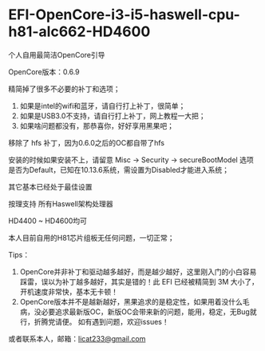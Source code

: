 # EFI-OpenCore-i3-i5-haswell-cpu-h81-alc662-HD4600
个人自用最简洁OpenCore引导

OpenCore版本：0.6.9

精简掉了很多不必要的补丁和选项；

1.  如果是intel的wifi和蓝牙，请自行打上补丁，很简单；
2.  如果是USB3.0不支持，请自行打上补丁，网上教程一大把；
3.  如果啥问题都没有，那恭喜你，好好享用黑果吧；

移除了 hfs 补丁，因为0.6.0之后的OC都自带了hfs

安装的时候如果安装不上，请留意 Misc -> Security -> secureBootModel 选项是否为Default，已知在10.13.6系统，需设置为Disabled才能进入系统；

其它基本已经处于最佳设置

按理支持 所有Haswell架构处理器

HD4400 ~ HD4600均可

本人目前自用的H81芯片组板无任何问题，一切正常；

Tips：  
1.  OpenCore并非补丁和驱动越多越好，而是越少越好，这里刚入门的小白容易踩雷，误以为补丁越多越好，其实是错的！此 EFI 已经被精简到 3M 大小了，开机速度非常快，基本无卡顿！  
2.  OpenCore版本并不是越新越好，黑果追求的是稳定性，如果用着没什么毛病，没必要追求最新版OC，新版OC会带来新的问题，能用，稳定，无Bug就行，折腾党请便。
如有遇到问题，欢迎issues！

或者联系本人，邮箱：licat233@gmail.com
